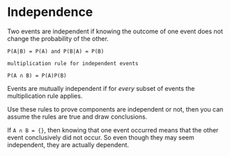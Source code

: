 # Independence

Two events are independent if knowing the outcome of one event does not change
the probability of the other.

```
P(A|B) = P(A) and P(B|A) = P(B)

multiplication rule for independent events

P(A ∩ B) = P(A)P(B)
```

Events are mutually independent if for _every_ subset of events the multiplication
rule applies.

Use these rules to prove components are independent or not, then you can assume
the rules are true and draw conclusions.

If `A ∩ B = {}`, then knowing that one event occurred means that the other event
conclusively did not occur. So even though they may seem independent, they are
actually dependent.
